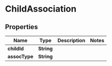 # ChildAssociation

## Properties
Name | Type | Description | Notes
------------ | ------------- | ------------- | -------------
**childId** | **String** |  | 
**assocType** | **String** |  | 
